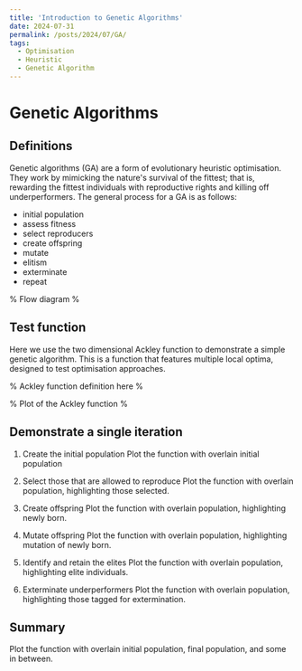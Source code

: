 ```yaml
---
title: 'Introduction to Genetic Algorithms'
date: 2024-07-31
permalink: /posts/2024/07/GA/
tags:
  - Optimisation
  - Heuristic
  - Genetic Algorithm
---
```


# Genetic Algorithms

## Definitions
Genetic algorithms (GA) are a form of evolutionary heuristic optimisation. They work by mimicking the nature's survival of the fittest; that is, rewarding the fittest individuals with reproductive rights and killing off underperformers. The general process for a GA is as follows:

- initial population
- assess fitness
- select reproducers
- create offspring
- mutate
- elitism
- exterminate
- repeat

% Flow diagram %


## Test function
Here we use the two dimensional Ackley function to demonstrate a simple genetic algorithm. This is a function that features multiple local optima, designed to test optimisation approaches. 

% Ackley function definition here %

% Plot of the Ackley function %


## Demonstrate a single iteration
1. Create the initial population
Plot the function with overlain initial population

2. Select those that are allowed to reproduce
Plot the function with overlain population, highlighting those selected.

3. Create offspring
Plot the function with overlain population, highlighting newly born.

4. Mutate offspring
Plot the function with overlain population, highlighting mutation of newly born.

5. Identify and retain the elites
Plot the function with overlain population, highlighting elite individuals.

6. Exterminate underperformers
Plot the function with overlain population, highlighting those tagged for extermination.


## Summary
Plot the function with overlain initial population, final population, and some in between.







